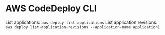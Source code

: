 # AWS CodeDeploy CLI

List applications: `aws deploy list-applications`
List application revisions: `aws deploy list-application-revisions --application-name application1`
 